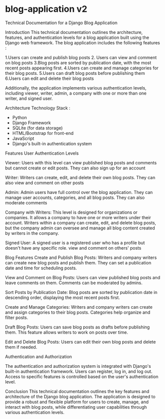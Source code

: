# blog-application v2
Technical Documentation for a Django Blog Application

Introduction
This technical documentation outlines the architecture, features, and authentication levels for a blog application built using the Django web framework. The blog application includes the following features :

1.Users can create and publish blog posts
2. Users can view and comment on blog posts
3.Blog posts are sorted by publication date, with the most recent posts appearing first.
4.Users can create and manage categories for their blog posts.
5.Users can draft blog posts before publishing them
6.Users can edit and delete their blog posts

Additionally, the application implements various authentication levels, including viewer, writer, admin, a company with one or more than one writer, and signed user.

Architecture
Technology Stack :
- Python	
- Django Framework	
- SQLite (for data storage)	
- HTML/Bootstrap for front-end	
- JavaScript	
- Django's built-in authentication system

Features
User Authentication Levels

Viewer: Users with this level can view published blog posts and comments but cannot create or edit posts. They can also sign up for an account

Writer: Writers can create, edit, and delete their own blog posts. They can also view and comment on other posts

Admin: Admin users have full control over the blog application. They can manage user accounts, categories, and all blog posts. They can also moderate comments

Company with Writers: This level is designed for organizations or companies. It allows a company to have one or more writers under their account. Writers within a company can create, edit, and delete blog posts, but the company admin can oversee and manage all blog content created by writers in the company.

Signed User: A signed user is a registered user who has a profile but doesn't have any specific role. view and comment on others' posts


Blog Features
Create and Publish Blog Posts: Writers and company writers can create new blog posts and publish them. They can set a publication date and time for scheduling posts.

View and Comment on Blog Posts: Users can view published blog posts and leave comments on them. Comments can be moderated by admins.

Sort Posts by Publication Date: Blog posts are sorted by publication date in descending order, displaying the most recent posts first.

Create and Manage Categories: Writers and company writers can create and assign categories to their blog posts. Categories help organize and filter posts.

Draft Blog Posts: Users can save blog posts as drafts before publishing them. This feature allows writers to work on posts over time.

Edit and Delete Blog Posts: Users can edit their own blog posts and delete them if needed.



Authentication and Authorization

The authentication and authorization system is integrated with Django's built-in authentication framework. Users can register, log in, and log out. Access to specific features is controlled based on the user's authentication level.


Conclusion
This technical documentation outlines the key features and architecture of the Django blog application. The application is designed to provide a robust and flexible platform for users to create, manage, and interact with blog posts, while differentiating user capabilities through various authentication levels.
